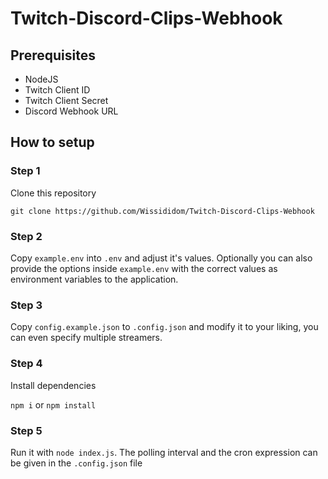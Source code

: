 # Twitch-Discord-Clips-Webhook

## Prerequisites

- NodeJS
- Twitch Client ID
- Twitch Client Secret
- Discord Webhook URL

## How to setup

### Step 1

Clone this repository

`git clone https://github.com/Wissididom/Twitch-Discord-Clips-Webhook`

### Step 2

Copy `example.env` into `.env` and adjust it's values. Optionally you can also provide the options inside `example.env` with the correct values as environment variables to the application.

### Step 3

Copy `config.example.json` to `.config.json` and modify it to your liking, you can even specify multiple streamers.

### Step 4

Install dependencies

`npm i` or `npm install`

### Step 5

Run it with `node index.js`. The polling interval and the cron expression can be given in the `.config.json` file
